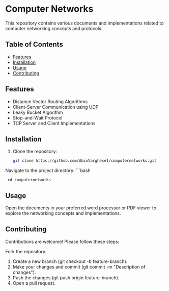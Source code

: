 # Computer Networks

This repository contains various documents and implementations related to computer networking concepts and protocols.

## Table of Contents
- [Features](#features)
- [Installation](#installation)
- [Usage](#usage)
- [Contributing](#contributing)


## Features
- Distance Vector Routing Algorithms
- Client-Server Communication using UDP
- Leaky Bucket Algorithm
- Stop-and-Wait Protocol
- TCP Server and Client Implementations


## Installation
1. Clone the repository:
   ```bash
   git clone https://github.com/AbinVarghese1/computernetworks.git
Navigate to the project directory:
    ```bash
    
     cd computernetworks
## Usage
Open the documents in your preferred word processor or PDF viewer to explore the networking concepts and implementations.

## Contributing
Contributions are welcome! Please follow these steps:

Fork the repository.
1. Create a new branch (git checkout -b feature-branch).
2. Make your changes and commit (git commit -m "Description of changes").
3. Push the changes (git push origin feature-branch).
4. Open a pull request.

